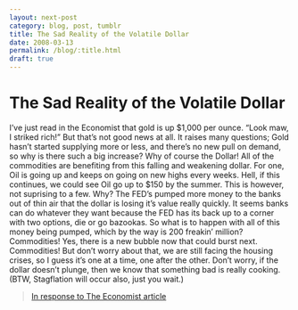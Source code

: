 ```yaml
---
layout: next-post
category: blog, post, tumblr
title: The Sad Reality of the Volatile Dollar
date: 2008-03-13
permalink: /blog/:title.html
draft: true
---
```


# The Sad Reality of the Volatile Dollar

I’ve just read in the Economist that gold is up $1,000 per ounce. “Look maw, I striked rich!” But that’s not good news at all. It raises many questions; Gold hasn’t started supplying more or less, and there’s no new pull on demand, so why is there such a big increase? Why of course the Dollar! All of the commodities are benefiting from this falling and weakening dollar. For one, Oil is going up and keeps on going on new highs every weeks. Hell, if this continues, we could see Oil go up to $150 by the summer. This is however, not suprising to a few. Why? The FED’s pumped more money to the banks out of thin air that the dollar is losing it’s value really quickly. It seems banks can do whatever they want because the FED has its back up to a corner with two options, die or go bazookas. So what is to happen with all of this money being pumped, which by the way is 200 freakin’ million? Commodities! Yes, there is a new bubble now that could burst next. Commodities! But don’t worry about that, we are still facing the housing crises, so I guess it’s one at a time, one after the other. Don’t worry, if the dollar doesn’t plunge, then we know that something bad is really cooking. (BTW, Stagflation will occur also, just you wait.)

> <a href="http://www.economist.com/node/10855880" target="_blank">In response to The Economist article</a>
